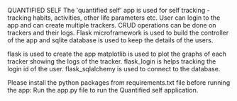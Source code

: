 QUANTIFIED SELF
The 'quantified self' app is used for self tracking - tracking habits, activities, other life parameters etc.
User can login to the app and can create multiple trackers.
CRUD operations can be done on trackers and their logs.
Flask microframework is used to build the controller of the app and sqlite database is used to keep the details of the users.

flask is used to create the app
matplotlib is used to plot the graphs of each tracker showing the  logs of the tracker.
flask_login is helps tracking the login id of the user.
flask_sqlalchemy is used to connect to the database.

Please install the python packages from requirements.txt file before running the app:
Run the app.py file to run the Quantified self application.
